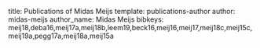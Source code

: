 title: Publications of Midas Meijs
template: publications-author
author: midas-meijs
author_name: Midas Meijs
bibkeys: meij18,deba16,meij17a,meij18b,leem19,beck16,meij16,meij17,meij18c,meij15c,meij19a,pegg17a,meij18a,meij15a